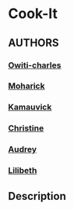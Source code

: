 # Cook-It

## AUTHORS
### [Owiti-charles](https://github.com/Owiti-Charles)
### [Moharick](https://github.com/moharick)
### [Kamauvick](https://github.com/kamauvick)
### [Christine](https://github.com/Christine-N-Mwaura)
### [Audrey](https://github.com/audreynjiraini)
### [Lilibeth](https://github.com/lavylipesh)

## Description
